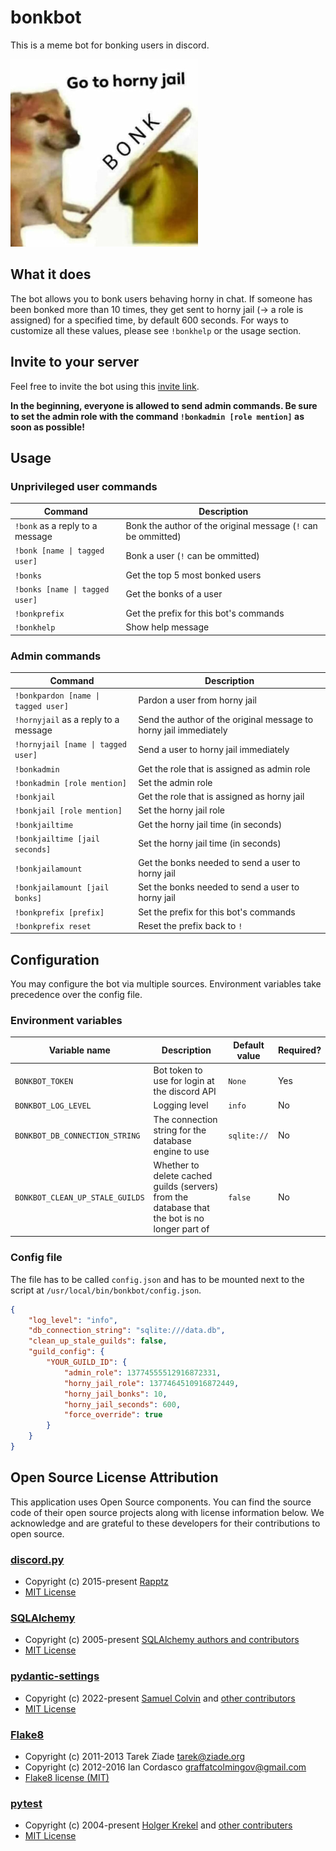 # bonkbot

This is a meme bot for bonking users in discord.

![Horny jail meme](assets/bonk.png)

## What it does
The bot allows you to bonk users behaving horny in chat.
If someone has been bonked more than 10 times, they get sent to horny jail (-> a role is assigned) for a specified time, by default 600 seconds.
For ways to customize all these values, please see `!bonkhelp` or the usage section.

## Invite to your server
Feel free to invite the bot using this [invite link](https://discord.com/oauth2/authorize?client_id=1254550959510519869).

**In the beginning, everyone is allowed to send admin commands. Be sure to set the admin role with the command `!bonkadmin [role mention]` as soon as possible!**

## Usage

### Unprivileged user commands
| Command | Description |
| - | - |
| `!bonk` as a reply to a message | Bonk the author of the original message (`!` can be ommitted) |
| `!bonk [name \| tagged user]` | Bonk a user (`!` can be ommitted) |
| `!bonks` | Get the top 5 most bonked users |
| `!bonks [name \| tagged user]` | Get the bonks of a user |
| `!bonkprefix` | Get the prefix for this bot's commands
| `!bonkhelp` | Show help message |

### Admin commands
| Command | Description |
| - | - |
| `!bonkpardon [name \| tagged user]` | Pardon a user from horny jail |
| `!hornyjail` as a reply to a message | Send the author of the original message to horny jail immediately |
| `!hornyjail [name \| tagged user]` | Send a user to horny jail immediately |
| `!bonkadmin` | Get the role that is assigned as admin role |
| `!bonkadmin [role mention]` | Set the admin role |
| `!bonkjail` | Get the role that is assigned as horny jail |
| `!bonkjail [role mention]` | Set the horny jail role |
| `!bonkjailtime`| Get the horny jail time (in seconds) |
| `!bonkjailtime [jail seconds]` | Set the horny jail time (in seconds) |
| `!bonkjailamount` | Get the bonks needed to send a user to horny jail |
| `!bonkjailamount [jail bonks]` | Set the bonks needed to send a user to horny jail |
| `!bonkprefix [prefix]` | Set the prefix for this bot's commands |
| `!bonkprefix reset` | Reset the prefix back to `!` |

## Configuration

You may configure the bot via multiple sources.
Environment variables take precedence over the config file.

### Environment variables
| Variable name | Description | Default value | Required? |
| - | - | - | - |
| `BONKBOT_TOKEN` | Bot token to use for login at the discord API | `None` | Yes |
| `BONKBOT_LOG_LEVEL` | Logging level | `info` | No |
| `BONKBOT_DB_CONNECTION_STRING` | The connection string for the database engine to use | `sqlite://` | No |
| `BONKBOT_CLEAN_UP_STALE_GUILDS` | Whether to delete cached guilds (servers) from the database that the bot is no longer part of | `false` | No |

### Config file
The file has to be called `config.json` and has to be mounted next to the script at `/usr/local/bin/bonkbot/config.json`.
```json
{
    "log_level": "info",
    "db_connection_string": "sqlite:///data.db",
    "clean_up_stale_guilds": false,
    "guild_config": {
        "YOUR_GUILD_ID": {
            "admin_role": 13774555512916872331,
            "horny_jail_role": 1377464510916872449,
            "horny_jail_bonks": 10,
            "horny_jail_seconds": 600,
            "force_override": true
        }
    }
}
```

## Open Source License Attribution

This application uses Open Source components. You can find the source code of their open source projects along with license information below. We acknowledge and are grateful to these developers for their contributions to open source.
### [discord.py](https://github.com/Rapptz/discord.py)
- Copyright (c) 2015-present [Rapptz](https://github.com/Rapptz)
- [MIT License](https://github.com/Rapptz/discord.py/blob/master/LICENSE)

### [SQLAlchemy](https://github.com/sqlalchemy/sqlalchemy)
- Copyright (c) 2005-present [SQLAlchemy authors and contributors](https://github.com/sqlalchemy/sqlalchemy/blob/main/AUTHORS)
- [MIT License](https://github.com/sqlalchemy/sqlalchemy/blob/main/LICENSE)

### [pydantic-settings](https://github.com/pydantic/pydantic-settings)
- Copyright (c) 2022-present [Samuel Colvin](https://github.com/samuelcolvin) and [other contributors](https://github.com/pydantic/pydantic-settings/graphs/contributors)
- [MIT License](https://github.com/pydantic/pydantic-settings/blob/main/LICENSE)

### [Flake8](https://github.com/PyCQA/flake8)
- Copyright (c) 2011-2013 Tarek Ziade <tarek@ziade.org>
- Copyright (c) 2012-2016 Ian Cordasco <graffatcolmingov@gmail.com>
- [Flake8 license (MIT)](https://github.com/PyCQA/flake8/blob/main/LICENSE)

### [pytest](https://github.com/pytest-dev/pytest)
- Copyright (c) 2004-present [Holger Krekel](https://github.com/hpk42) and [other contributers](https://github.com/pytest-dev/pytest/blob/main/AUTHORS)
- [MIT License](https://github.com/pytest-dev/pytest/blob/main/LICENSE)